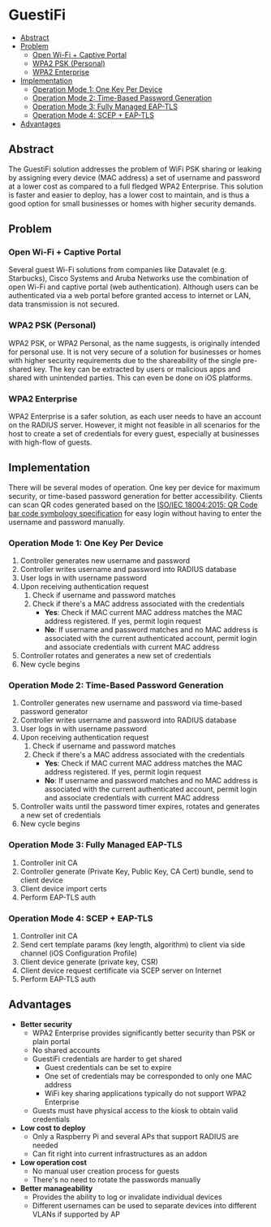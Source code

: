 # GuestiFi <!-- omit in toc -->

- [Abstract](#abstract)
- [Problem](#problem)
  - [Open Wi-Fi + Captive Portal](#open-wi-fi--captive-portal)
  - [WPA2 PSK (Personal)](#wpa2-psk-personal)
  - [WPA2 Enterprise](#wpa2-enterprise)
- [Implementation](#implementation)
  - [Operation Mode 1: One Key Per Device](#operation-mode-1-one-key-per-device)
  - [Operation Mode 2: Time-Based Password Generation](#operation-mode-2-time-based-password-generation)
  - [Operation Mode 3: Fully Managed EAP-TLS](#operation-mode-3-fully-managed-eap-tls)
  - [Operation Mode 4: SCEP + EAP-TLS](#operation-mode-4-scep--eap-tls)
- [Advantages](#advantages)

## Abstract

The GuestiFi solution addresses the problem of WiFi PSK sharing or leaking by assigning every device (MAC address) a set of username and password at a lower cost as compared to a full fledged WPA2 Enterprise. This solution is faster and easier to deploy, has a lower cost to maintain, and is thus a good option for small businesses or homes with higher security demands.

## Problem

### Open Wi-Fi + Captive Portal

Several guest Wi-Fi solutions from companies like Datavalet (e.g. Starbucks), Cisco Systems and Aruba Networks use the combination of open Wi-Fi and captive portal (web authentication). Although users can be authenticated via a web portal before granted access to internet or LAN, data transmission is not secured.

### WPA2 PSK (Personal)

WPA2 PSK, or WPA2 Personal, as the name suggests, is originally intended for personal use. It is not very secure of a solution for businesses or homes with higher security requirements due to the shareability of the single pre-shared key. The key can be extracted by users or malicious apps and shared with unintended parties. This can even be done on iOS platforms.

### WPA2 Enterprise

WPA2 Enterprise is a safer solution, as each user needs to have an account on the RADIUS server. However, it might not feasible in all scenarios for the host to create a set of credentials for every guest, especially at businesses with high-flow of guests.

## Implementation

There will be several modes of operation. One key per device for maximum security, or time-based password generation for better accessibility. Clients can scan QR codes generated based on the [ISO/IEC 18004:2015: QR Code bar code symbology specification](https://www.iso.org/standard/62021.html) for easy login without having to enter the username and password manually.

### Operation Mode 1: One Key Per Device

1. Controller generates new username and password
1. Controller writes username and password into RADIUS database
1. User logs in with username password
1. Upon receiving authentication request
   1. Check if username and password matches
   1. Check if there's a MAC address associated with the credentials
      - **Yes**: Check if MAC current MAC address matches the MAC address registered. If yes, permit login request
      - **No**: If username and password matches and no MAC address is associated with the current authenticated account, permit login and associate credentials with current MAC address
1. Controller rotates and generates a new set of credentials
1. New cycle begins

### Operation Mode 2: Time-Based Password Generation

1. Controller generates new username and password via time-based password generator
1. Controller writes username and password into RADIUS database
1. User logs in with username password
1. Upon receiving authentication request
   1. Check if username and password matches
   1. Check if there's a MAC address associated with the credentials
      - **Yes**: Check if MAC current MAC address matches the MAC address registered. If yes, permit login request
      - **No**: If username and password matches and no MAC address is associated with the current authenticated account, permit login and associate credentials with current MAC address
1. Controller waits until the password timer expires, rotates and generates a new set of credentials
1. New cycle begins

### Operation Mode 3: Fully Managed EAP-TLS

1. Controller init CA
1. Controller generate (Private Key, Public Key, CA Cert) bundle, send to client device
1. Client device import certs
1. Perform EAP-TLS auth

### Operation Mode 4: SCEP + EAP-TLS

1. Controller init CA
1. Send cert template params (key length, algorithm) to client via side channel (iOS Configuration Profile)
1. Client device generate (private key, CSR)
1. Client device request certificate via SCEP server on Internet
1. Perform EAP-TLS auth

## Advantages

- **Better security**
  - WPA2 Enterprise provides significantly better security than PSK or plain portal
  - No shared accounts
  - GuestiFi credentials are harder to get shared
    - Guest credentials can be set to expire
    - One set of credentials may be corresponded to only one MAC address
    - WiFi key sharing applications typically do not support WPA2 Enterprise
  - Guests must have physical access to the kiosk to obtain valid credentials
- **Low cost to deploy**
  - Only a Raspberry Pi and several APs that support RADIUS are needed
  - Can fit right into current infrastructures as an addon
- **Low operation cost**
  - No manual user creation process for guests
  - There's no need to rotate the passwords manually
- **Better manageability**
  - Provides the ability to log or invalidate individual devices
  - Different usernames can be used to separate devices into different VLANs if supported by AP
